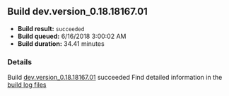 ## Build dev.version_0.18.18167.01
- **Build result:** `succeeded`
- **Build queued:** 6/16/2018 3:00:02 AM
- **Build duration:** 34.41 minutes
### Details
Build [dev.version_0.18.18167.01](https://winappstudio.visualstudio.com/web/build.aspx?pcguid=a4ef43be-68ce-4195-a619-079b4d9834c2&builduri=vstfs%3a%2f%2f%2fBuild%2fBuild%2f25880) succeeded
Find detailed information in the [build log files](https://uwpctdiags.blob.core.windows.net/buildlogs/dev.version_0.18.18167.01_logs.zip)
